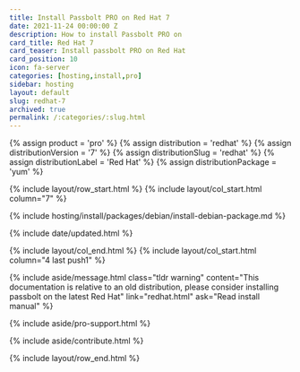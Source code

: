 ```yaml
---
title: Install Passbolt PRO on Red Hat 7
date: 2021-11-24 00:00:00 Z
description: How to install Passbolt PRO on
card_title: Red Hat 7
card_teaser: Install passbolt PRO on Red Hat
card_position: 10
icon: fa-server
categories: [hosting,install,pro]
sidebar: hosting
layout: default
slug: redhat-7
archived: true
permalink: /:categories/:slug.html
---
```


{% assign product = 'pro' %}
{% assign distribution = 'redhat' %}
{% assign distributionVersion = '7' %}
{% assign distributionSlug = 'redhat' %}
{% assign distributionLabel = 'Red Hat' %}
{% assign distributionPackage = 'yum' %}

{% include layout/row_start.html %}
{% include layout/col_start.html column="7" %}

{% include hosting/install/packages/debian/install-debian-package.md %}

{% include date/updated.html %}

{% include layout/col_end.html %}
{% include layout/col_start.html column="4 last push1" %}

{% include aside/message.html
    class="tldr warning"
    content="This documentation is relative to an old distribution, please consider installing passbolt on the latest Red Hat"
    link="redhat.html"
    ask="Read install manual"
%}

{% include aside/pro-support.html %}

{% include aside/contribute.html %}

{% include layout/row_end.html %}
